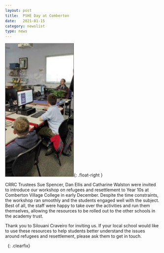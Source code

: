 ```yaml
---
layout: post
title:  PSHE Day at Comberton
date:   2021-01-15
category: newslist
type: news
---
```


![A class of children at computers &copy; Comberton Village College](/images/2021-01-15-pshe-day.jpg){: .float-right }

CRRC Trustees Sue Spencer, Dan Ellis and Catharine Walston were invited to introduce our workshop on refugees and resettlement to Year 10s at Comberton Village College in early December. Despite the time constraints, the workshop ran smoothly and the students engaged well with the subject. Best of all, the staff were happy to take over the activities and run them themselves, allowing the resources to be rolled out to the other schools in the academy trust.

Thank you to Silouani Craveiro for inviting us. If your local school would like to use these resources to help students better understand the issues around refugees and resettlement, please ask them to get in touch.

&nbsp;
{: .clearfix}
